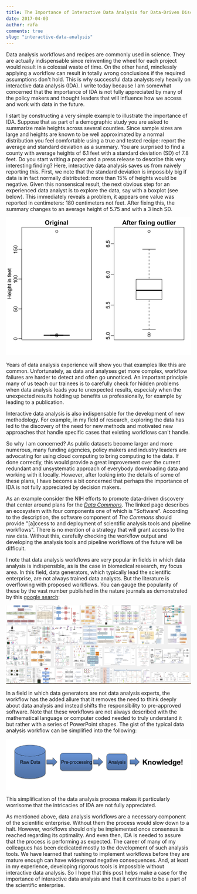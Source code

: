 ```yaml
---
title: The Importance of Interactive Data Analysis for Data-Driven Discovery
date: 2017-04-03
author: rafa
comments: true
slug: "interactive-data-analysis"
---
```


Data analysis workflows and recipes are commonly used in science. They
are actually indispensable since reinventing the wheel for each
project would result in a colossal waste of time. On the other hand,
mindlessly applying a workflow can result in 
totally wrong conclusions if the required assumptions don't hold. 
This is why successful data analysts rely heavily on interactive
data analysis (IDA). I write today because I am somewhat
concerned that the importance of IDA is not fully appreciated by many
of the policy makers and thought leaders that will influence how we
access and work with data in the future.

I start by constructing a very simple example to illustrate the
importance of IDA. Suppose that as
part of a demographic study you are asked to summarize male heights
across several counties. Since sample sizes are large and heights are
known to be well approximated by a normal distribution you feel
comfortable using a true and tested recipe: 
report the average and standard deviation as a summary. You are
surprised to find a county with average heights of 6.1 feet with a
standard deviation (SD) of 7.8 feet. Do you start writing a paper and a
press release to describe this very interesting finding? Here,
interactive data analysis saves us from naively reporting this.
First, we note that the standard deviation is impossibly big if data is in
fact normally distributed: more than 15% of heights would be
negative. Given this nonsensical result, the next 
obvious step for an experienced data analyst is to explore the data,
say with a boxplot (see below). This immediately reveals a problem, it
appears one value was reported in centimeters: 180 centimeters not
feet. After fixing this, the summary changes to an average height
of 5.75 and with a 3 inch SD. 

![European Outlier](https://raw.githubusercontent.com/simplystats/simplystats.github.io/master/_images/heights-with-outlier.png)


Years of data analysis experience will show you that examples like this are
common. Unfortunately, as data and analyses get more complex, workflow
failures are harder to detect and often go unnoticed. An important
principle many of us teach our trainees is to carefully check for
hidden problems when data analysis leads you to unexpected results,
especialy when the unexpected results holding up benefits us
professionally, for example by leading to a publication.

Interactive data analysis is also indispensable for the
development of new methodology. For example, in my field of research, exploring
the data has led to the discovery of the need for new methods and
motivated new approaches that handle specific cases that existing
workflows can't handle.

So why I am concerned?
As public datasets become larger and more
numerous, many funding agencies, policy makers and industry leaders are
advocating for using cloud computing to bring computing to the
data. If done correctly, this would provide a great improvement over 
the current redundant and unsystematic approach of everybody downloading data and working with it locally. However, after
looking into the details of some of these plans, I have become a bit
concerned that perhaps the importance of IDA is not fully appreciated by decision makers.

As an example consider the NIH efforts to promote data-driven discovery
that center around plans for the
[_Data Commons_](https://datascience.nih.gov/commons). The linked page
describes an ecosystem with four components one of which is
"Software". According to the description, the software component of
_The Commons_ should provide "[a]ccess to and deployment of scientific analysis
tools and pipeline workflows". There is no mention of a strategy that
will grant access to the
raw data. Without this, carefully checking the workflow output and 
developing the analysis tools and pipeline workflows of the future
will be difficult.

I note that data analysis workflows are very popular in fields in which data
analysis is indispensible, as is the case in biomedical research, my
focus area. In this field, data generators, which typically
lead the scientific enterprise, are not always trained data
analysts. But the literature is overflowing with proposed workflows.
You can gauge the popularity of these by the vast number
published in the nature journals as demonstrated by this
[google search](https://www.google.com/search?q=workflow+site:nature.com&biw=1706&bih=901&source=lnms&tbm=isch&sa=X&ved=0ahUKEwi3usL8-dDPAhUDMSYKHaBFBTAQ_AUIBigB#tbm=isch&q=analysis+workflow+site:nature.com):

![Nature workflows](https://raw.githubusercontent.com/simplystats/simplystats.github.io/master/_images/many-workflows.png)


In a field in which data generators are not data analysis experts, the
workflow has the added allure that it removes the need to think deeply about
data analysis and instead shifts the responsibility to pre-approved
software. Note that these workflows are not always described with the
mathematical language or computer coded needed to truly understand it
but rather with a series of PowerPoint shapes. The gist of the typical
data analysis workflow can be simplified into the following:

![workflows](https://raw.githubusercontent.com/simplystats/simplystats.github.io/master/_images/workflow.png)

This simplification of the data analysis process makes it particularly
worrisome that the intricacies of IDA are not fully appreciated.

As mentioned above, data analysis workflows are a necessary component of
the scientific enterprise. Without them the process would slow down to
a halt. However, workflows should only be implemented once consensus
is reached regarding its optimality. And even then, IDA is needed to
assure that the process is performing as expected. The career of many of my 
colleagues has been dedicated mostly to the development of such
analysis tools. We have learned that rushing to implement workflows
before they are mature enough can have widespread negative
consequences. And, at least in my experience, developing rigorous tools is 
impossible without interactive data analysis. So I hope that this post
helps make a case for the importance of interactive data analysis and
that it continues to be a part of the scientific enterprise.  






